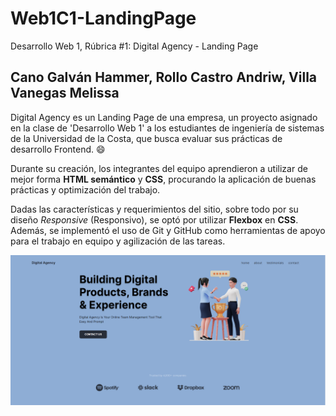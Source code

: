 # Web1C1-LandingPage
Desarrollo Web 1, Rúbrica #1: Digital Agency - Landing Page
## Cano Galván Hammer, Rollo Castro Andriw, Villa Vanegas Melissa

Digital Agency es un Landing Page de una empresa, un proyecto asignado en la clase de 'Desarrollo Web 1' a los estudiantes de ingeniería de sistemas de la Universidad de la Costa, que busca evaluar sus prácticas de desarrollo Frontend. :smile:

Durante su creación, los integrantes del equipo aprendieron a utilizar de mejor forma **HTML semántico** y **CSS**, procurando la aplicación de buenas prácticas y optimización del trabajo.

Dadas las características y requerimientos del sitio, sobre todo por su diseño _Responsive_ (Responsivo), se optó por utilizar **Flexbox** en **CSS**. Además, se implementó el uso de Git y GitHub como herramientas de apoyo para el trabajo en equipo y agilización de las tareas. 

![Img-DigitalAgency][def]

[def]: ./assets/img/img-Descripcion.png
